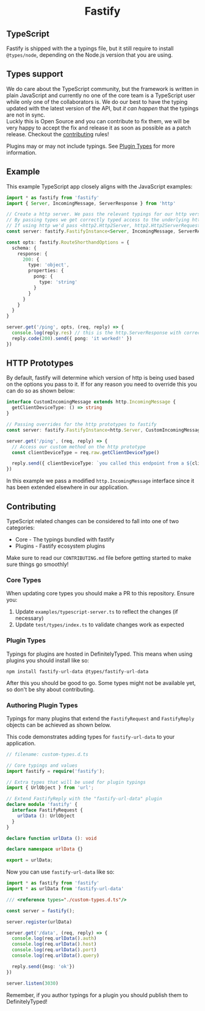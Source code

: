 <h1 align="center">Fastify</h1>

<a id="typescript"></a>
## TypeScript
Fastify is shipped with the a typings file, but it still require to install `@types/node`, depending on the Node.js version that you are using.

## Types support
We do care about the TypeScript community, but the framework is written in plain JavaScript and currently no one of the core team is a TypeScript user while only one of the collaborators is.
We do our best to have the typing updated with the latest version of the API, but *it can happen* that the typings are not in sync.<br/>
Luckly this is Open Source and you can contribute to fix them, we will be very happy to accept the fix and release it as soon as possible as a patch release. Checkout the [contributing](#contributing) rules!

Plugins may or may not include typings. See [Plugin Types](#plugin-types) for more information.

## Example
This example TypeScript app closely aligns with the JavaScript examples:

```ts
import * as fastify from 'fastify'
import { Server, IncomingMessage, ServerResponse } from 'http'

// Create a http server. We pass the relevant typings for our http version used.
// By passing types we get correctly typed access to the underlying http objects in routes.
// If using http we'd pass <http2.Http2Server, http2.Http2ServerRequest, http2.Http2ServerResponse>
const server: fastify.FastifyInstance<Server, IncomingMessage, ServerResponse> = fastify({})

const opts: fastify.RouteShorthandOptions = {
  schema: {
    response: {
      200: {
        type: 'object',
        properties: {
          pong: {
            type: 'string'
          }
        }
      }
    }
  }
}

server.get('/ping', opts, (req, reply) => {
  console.log(reply.res) // this is the http.ServerResponse with correct typings!
  reply.code(200).send({ pong: 'it worked!' })
})
```

<a id="http-prototypes"></a>
## HTTP Prototypes
By default, fastify will determine which version of http is being used based on the options you pass to it. If for any
reason you need to override this you can do so as shown below:

```ts
interface CustomIncomingMessage extends http.IncomingMessage {
  getClientDeviceType: () => string
}

// Passing overrides for the http prototypes to fastify
const server: fastify.FastifyInstance<http.Server, CustomIncomingMessage, http.ServerResponse> = fastify()

server.get('/ping', (req, reply) => {
  // Access our custom method on the http prototype
  const clientDeviceType = req.raw.getClientDeviceType()

  reply.send({ clientDeviceType: `you called this endpoint from a ${clientDeviceType}` })
})
```

In this example we pass a modified `http.IncomingMessage` interface since it has been extended elsewhere in our
application.


<a id="contributing"></a>
## Contributing
TypeScript related changes can be considered to fall into one of two categories:

* Core - The typings bundled with fastify
* Plugins - Fastify ecosystem plugins

Make sure to read our `CONTRIBUTING.md` file before getting started to make sure things go smoothly!

<a id="core-types"></a>
### Core Types
When updating core types you should make a PR to this repository. Ensure you:

1. Update `examples/typescript-server.ts` to reflect the changes (if necessary)
2. Update `test/types/index.ts` to validate changes work as expected

<a id="plugin-types"></a>
### Plugin Types

Typings for plugins are hosted in DefinitelyTyped. This means when using plugins you should install like so:

```
npm install fastify-url-data @types/fastify-url-data
```

After this you should be good to go. Some types might not be available yet, so don't be shy about contributing.

<a id="authoring-plugin-types"></a>
### Authoring Plugin Types
Typings for many plugins that extend the `FastifyRequest` and `FastifyReply` objects can be achieved as shown below.

This code demonstrates adding types for `fastify-url-data` to your application.

```ts
// filename: custom-types.d.ts

// Core typings and values
import fastify = require('fastify');

// Extra types that will be used for plugin typings
import { UrlObject } from 'url';

// Extend FastifyReply with the "fastify-url-data" plugin
declare module 'fastify' {
  interface FastifyRequest {
    urlData (): UrlObject
  }
}

declare function urlData (): void

declare namespace urlData {}

export = urlData;
```

Now you can use `fastify-url-data` like so:

```ts
import * as fastify from 'fastify'
import * as urlData from 'fastify-url-data'

/// <reference types="./custom-types.d.ts"/>

const server = fastify();

server.register(urlData)

server.get('/data', (req, reply) => {
  console.log(req.urlData().auth)
  console.log(req.urlData().host)
  console.log(req.urlData().port)
  console.log(req.urlData().query)

  reply.send({msg: 'ok'})
})

server.listen(3030)
```

Remember, if you author typings for a plugin you should publish them to DefinitelyTyped!
